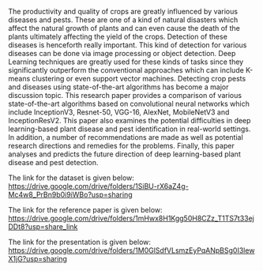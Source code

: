 The productivity and quality of crops are greatly influenced by various diseases and pests. These are one of a kind of natural disasters which affect the natural growth of plants and can even cause the death of the plants ultimately affecting the yield of the crops. Detection of these diseases is henceforth really important. This kind of detection for various diseases can be done via image processing or object detection. Deep Learning techniques are greatly used for these kinds of tasks since they significantly outperform the conventional approaches which can include K-means clustering or even support vector machines. Detecting crop pests and diseases using state-of-the-art algorithms has become a major discussion topic. This research paper provides a comparison of various state-of-the-art algorithms based on convolutional neural networks which include InceptionV3, Resnet-50, VGG-16, AlexNet, MobileNetV3 and InceptionResV2. This paper also examines the potential difficulties in deep learning-based plant disease and pest identification in real-world settings. In addition, a number of recommendations are made as well as potential research directions and remedies for the problems. Finally, this paper analyses and predicts the future direction of deep learning-based plant disease and pest detection.

The link for the dataset is given below:
https://drive.google.com/drive/folders/1SiBU-rX6aZ4g-Mc4w8_PrBn9b0i9iWBo?usp=sharing

The link for the reference paper is given below:
https://drive.google.com/drive/folders/1mHwx8H1Kgg50H8CZz_T1TS7t33ejDDt8?usp=share_link

The link for the presentation is given below: 
https://drive.google.com/drive/folders/1M0GlSdfVLsmzEyPqANpBSg0I3lewX1jG?usp=sharing
